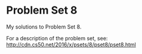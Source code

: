 # Problem Set 8

My solutions to Problem Set 8.

For a description of the problem set, see:  http://cdn.cs50.net/2016/x/psets/8/pset8/pset8.html


